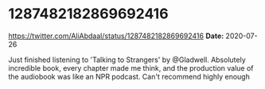 # 1287482182869692416
https://twitter.com/AliAbdaal/status/1287482182869692416
**Date:** 2020-07-26

Just finished listening to 'Talking to Strangers' by @Gladwell. Absolutely incredible book, every chapter made me think, and the production value of the audiobook was like an NPR podcast. Can't recommend highly enough
